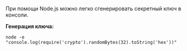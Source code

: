При помощи Node.js можно легко сгенерировать секретный ключ в конcоли.

**Генерация ключа:**

```Shell
node -e "console.log(require('crypto').randomBytes(32).toString('hex'))"
```